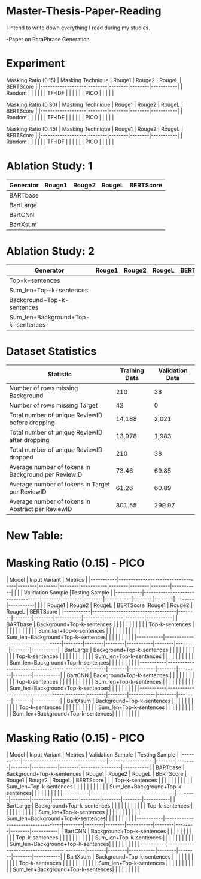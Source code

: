 # Master-Thesis-Paper-Reading
I intend to write down everything I read during my studies.

-Paper on ParaPhrase Generation


#  Experiment

Masking Ratio (0.15)
| Masking Technique | Rouge1 | Rouge2 | RougeL | BERTScore |
|-------------------|--------|--------|--------|-----------|
| Random            |        |        |        |           |
| TF-IDF            |        |        |        |           |
| PICO              |        |        |        |           |

Masking Ratio (0.30)
| Masking Technique | Rouge1 | Rouge2 | RougeL | BERTScore |
|-------------------|--------|--------|--------|-----------|
| Random            |        |        |        |           |
| TF-IDF            |        |        |        |           |
| PICO              |        |        |        |           |

Masking Ratio (0.45)
| Masking Technique | Rouge1 | Rouge2 | RougeL | BERTScore |
|-------------------|--------|--------|--------|-----------|
| Random            |        |        |        |           |
| TF-IDF            |        |        |        |           |
| PICO              |        |        |        |           |


# Ablation Study: 1

| Generator | Rouge1 | Rouge2 | RougeL | BERTScore |
|-----------|--------|--------|--------|-----------|
| BARTbase  |        |        |        |           |
| BartLarge |        |        |        |           |
| BartCNN   |        |        |        |           |
| BartXsum  |        |        |        |           |

# Ablation Study: 2

| Generator                             | Rouge1 | Rouge2 | RougeL | BERTScore |
|---------------------------------------|--------|--------|--------|-----------|
| Top-k-sentences                       |        |        |        |           |
| Sum_len+Top-k-sentences               |        |        |        |           |
| Background+Top-k-sentences            |        |        |        |           |
| Sum_len+Background+Top-k-sentences    |        |        |        |           |


# Dataset Statistics

| Statistic                                        | Training Data              | Validation Data            |
|--------------------------------------------------|----------------------------|----------------------------|
| Number of rows missing Background                | 210                        | 38                         |
| Number of rows missing Target                    | 42                         | 0                          |
| Total number of unique ReviewID before dropping  | 14,188                     | 2,021                      |
| Total number of unique ReviewID after dropping   | 13,978                     | 1,983                      |
| Total number of unique ReviewID dropped          | 210                        | 38                         |
| Average number of tokens in Background per ReviewID | 73.46                    | 69.85                      |
| Average number of tokens in Target per ReviewID  | 61.26                      | 60.89                      |
| Average number of tokens in Abstract per ReviewID| 301.55                     | 299.97                     |


# New Table:

# Masking Ratio (0.15) - PICO

| Model     | Input Variant                     | Metrics                                                                     |
|-----------|-----------------------------------|--------|--------|--------|-----------|--------|--------|--------|-----------|
|           |                                   | Validation Sample                    |Testing Sample                        |
|-----------|-----------------------------------|--------|--------|--------|-----------|--------|--------|--------|-----------|
|           |                                   | Rouge1 | Rouge2 | RougeL | BERTScore |Rouge1 | Rouge2 | RougeL | BERTScore  |
|-----------|-----------------------------------|--------|--------|--------|-----------|--------|--------|--------|-----------|
| BARTbase  | Background+Top-k-sentences        |        |        |        |           |        |        |        |           |
|           | Top-k-sentences                   |        |        |        |           |        |        |        |           |
|           | Sum_len+Top-k-sentences           |        |        |        |           |        |        |        |           |
|           | Sum_len+Background+Top-k-sentences|        |        |        |           |        |        |        |           |
|-----------|-----------------------------------|--------|--------|--------|-----------|--------|--------|--------|-----------|
| BartLarge | Background+Top-k-sentences        |        |        |        |           |        |        |        |           |
|           | Top-k-sentences                   |        |        |        |           |        |        |        |           |
|           | Sum_len+Top-k-sentences           |        |        |        |           |        |        |        |           |
|           | Sum_len+Background+Top-k-sentences|        |        |        |           |        |        |        |           |
|-----------|-----------------------------------|--------|--------|--------|-----------|--------|--------|--------|-----------|
| BartCNN   | Background+Top-k-sentences        |        |        |        |           |        |        |        |           |
|           | Top-k-sentences                   |        |        |        |           |        |        |        |           |
|           | Sum_len+Top-k-sentences           |        |        |        |           |        |        |        |           |
|           | Sum_len+Background+Top-k-sentences|        |        |        |           |        |        |        |           |
|-----------|-----------------------------------|--------|--------|--------|-----------|--------|--------|--------|-----------|
| BartXsum  | Background+Top-k-sentences        |        |        |        |           |        |        |        |           |
|           | Top-k-sentences                   |        |        |        |           |        |        |        |           |
|           | Sum_len+Top-k-sentences           |        |        |        |           |        |        |        |           |
|           | Sum_len+Background+Top-k-sentences|        |        |        |           |        |        |        |           |


# Masking Ratio (0.15) - PICO

| Model     | Input Variant                     | Metrics           | Validation Sample       | Testing Sample           |
|-----------|-----------------------------------|-------------------|--------|--------|--------|-----------|--------|--------|--------|-----------|
| BARTbase  | Background+Top-k-sentences        | Rouge1 | Rouge2 | RougeL | BERTScore | Rouge1 | Rouge2 | RougeL | BERTScore |
|           | Top-k-sentences                   |        |        |        |           |        |        |        |           |
|           | Sum_len+Top-k-sentences           |        |        |        |           |        |        |        |           |
|           | Sum_len+Background+Top-k-sentences|        |        |        |           |        |        |        |           |
|-----------|-----------------------------------|--------|--------|--------|-----------|--------|--------|--------|-----------|
| BartLarge | Background+Top-k-sentences        |        |        |        |           |        |        |        |           |
|           | Top-k-sentences                   |        |        |        |           |        |        |        |           |
|           | Sum_len+Top-k-sentences           |        |        |        |           |        |        |        |           |
|           | Sum_len+Background+Top-k-sentences|        |        |        |           |        |        |        |           |
|-----------|-----------------------------------|--------|--------|--------|-----------|--------|--------|--------|-----------|
| BartCNN   | Background+Top-k-sentences        |        |        |        |           |        |        |        |           |
|           | Top-k-sentences                   |        |        |        |           |        |        |        |           |
|           | Sum_len+Top-k-sentences           |        |        |        |           |        |        |        |           |
|           | Sum_len+Background+Top-k-sentences|        |        |        |           |        |        |        |           |
|-----------|-----------------------------------|--------|--------|--------|-----------|--------|--------|--------|-----------|
| BartXsum  | Background+Top-k-sentences        |        |        |        |           |        |        |        |           |
|           | Top-k-sentences                   |        |        |        |           |        |        |        |           |
|           | Sum_len+Top-k-sentences           |        |        |        |           |        |        |        |           |
|           | Sum_len+Background+Top-k-sentences|        |        |        |           |        |        |        |           |





